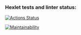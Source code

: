 ### Hexlet tests and linter status:

[![Actions Status](https://github.com/Darkerus/js-starter-project-44/workflows/hexlet-check/badge.svg)](https://github.com/Darkerus/js-starter-project-44/actions)

[![Maintainability](https://api.codeclimate.com/v1/badges/6db9fc2749f87e979922/maintainability)](https://codeclimate.com/github/Darkerus/js-starter-project-44/maintainability)
